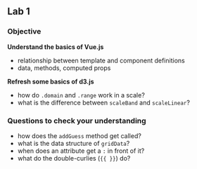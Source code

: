 ## Lab 1

### Objective

**Understand the basics of Vue.js**

- relationship between template and component definitions
- data, methods, computed props

**Refresh some basics of d3.js**

- how do `.domain` and `.range` work in a scale?
- what is the difference between `scaleBand` and `scaleLinear`?

### Questions to check your understanding

- how does the `addGuess` method get called?
- what is the data structure of `gridData`?
- when does an attribute get a `:` in front of it?
- what do the double-curlies (`{{ }}`) do?